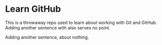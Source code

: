 # Learn GitHub

This is a throwaway repo used to learn about working with Git and GitHub.
Adding another sentence with also serves no point.


Adding another sentence, about nothing.
